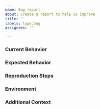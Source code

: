 ```yaml
---
name: Bug report
about: Create a report to help us improve
title: ''
labels: type:bug
assignees: ''

---
```

<!--
Note: Please search the issue tracker to see if the bug you've encountered has
already been reported.
-->

### Current Behavior
<!-- A concise description of what you're experiencing. -->

### Expected Behavior
<!-- A concise description of what you expected to happen. -->

### Reproduction Steps
<!--
Steps to reproduce the behavior or a minimal (if possible self contained)
reproducing code snippet. Example:
steps to reproduce the behavior:
1. In this environment...
1. With this config...
1. Run '...'
1. See error...
-->

### Environment
<!--
Example:
- OS: Ubuntu 20.04
- Python: 3.11.3
- Project Version (or commit ID): 0.2.4
-->

### Additional Context
<!--
Links? References? Anything that will give us more context about the issue that
you are encountering!
-->
